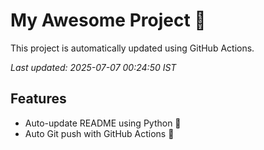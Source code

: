 # My Awesome Project 🚀

This project is automatically updated using GitHub Actions.

_Last updated: 2025-07-07 00:24:50 IST_

## Features
- Auto-update README using Python 🐍
- Auto Git push with GitHub Actions 🤖

